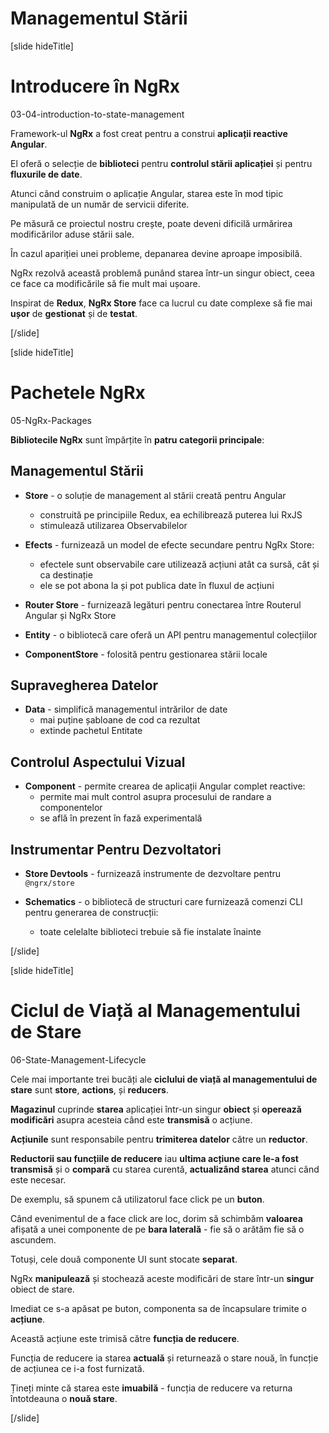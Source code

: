 # Managementul Stării

[slide hideTitle]

# Introducere în NgRx

03-04-introduction-to-state-management

Framework-ul **NgRx** a fost creat pentru a construi **aplicații reactive Angular**.

El oferă o selecție de **biblioteci** pentru **controlul stării aplicației** și pentru **fluxurile de date**.

Atunci când construim o aplicație Angular, starea este în mod tipic manipulată de un număr de servicii diferite.

Pe măsură ce proiectul nostru crește, poate deveni dificilă urmărirea modificărilor aduse stării sale.

În cazul apariției unei probleme, depanarea devine aproape imposibilă.

NgRx rezolvă această problemă punând starea într-un singur obiect, ceea ce face ca modificările să fie mult mai ușoare.

Inspirat de **Redux**, **NgRx Store** face ca lucrul cu date complexe să fie mai **ușor** de **gestionat** și de **testat**.

[/slide]

[slide hideTitle]

# Pachetele NgRx

05-NgRx-Packages

**Bibliotecile NgRx** sunt împărțite în **patru categorii principale**:

## Managementul Stării

- **Store** - o soluție de management al stării creată pentru Angular
  * construită pe principiile Redux, ea echilibrează puterea lui RxJS
  * stimulează utilizarea Observabilelor

- **Efects** - furnizează un model de efecte secundare pentru NgRx Store:
  * efectele sunt observabile care utilizează acțiuni atât ca sursă, cât și ca destinație
  * ele se pot abona la și pot publica date în fluxul de acțiuni

- **Router Store** - furnizează legături pentru conectarea între Routerul Angular și NgRx Store

- **Entity** - o bibliotecă care oferă un API pentru managementul colecțiilor

- **ComponentStore** - folosită pentru gestionarea stării locale

## Supravegherea Datelor

- **Data** - simplifică managementul intrărilor de date
  * mai puține șabloane de cod ca rezultat
  * extinde pachetul Entitate

## Controlul Aspectului Vizual

- **Component** - permite crearea de aplicații Angular complet reactive:
  * permite mai mult control asupra procesului de randare a componentelor
  * se află în prezent în fază experimentală

## Instrumentar Pentru Dezvoltatori

- **Store Devtools** - furnizează instrumente de dezvoltare pentru `@ngrx/store`

- **Schematics** - o bibliotecă de structuri care furnizează comenzi CLI pentru generarea de construcții:
  * toate celelalte biblioteci trebuie să fie instalate înainte

[/slide]


[slide hideTitle]

# Ciclul de Viață al Managementului de Stare

06-State-Management-Lifecycle

Cele mai importante trei bucăți ale **ciclului de viață al managementului de stare** sunt **store**, **actions**, și **reducers**.

**Magazinul** cuprinde **starea** aplicației într-un singur **obiect** și **operează modificări** asupra acesteia când este **transmisă** o acțiune.

**Acțiunile** sunt responsabile pentru **trimiterea datelor** către un **reductor**.

**Reductorii sau funcțiile de reducere** iau **ultima acțiune care le-a fost transmisă** și o **compară** cu starea curentă, **actualizând starea** atunci când este necesar.

De exemplu, să spunem că utilizatorul face click pe un **buton**. 

Când evenimentul de a face click are loc, dorim să schimbăm **valoarea** afișată a unei componente de pe **bara laterală** - fie să o arătăm fie să o ascundem.

Totuși, cele două componente UI sunt stocate **separat**.

NgRx **manipulează** și stochează aceste modificări de stare într-un **singur** obiect de stare.

Imediat ce s-a apăsat pe buton, componenta sa de încapsulare trimite o **acțiune**.

Această acțiune este trimisă către **funcția de reducere**.

Funcția de reducere ia starea **actuală** și returnează o stare nouă, în funcție de acțiunea ce i-a fost furnizată.

Țineți minte că starea este **imuabilă** - funcția de reducere va returna întotdeauna o **nouă stare**.

[/slide]
